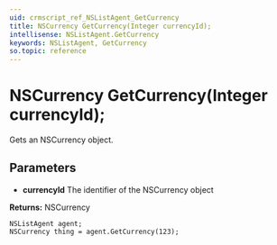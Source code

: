 ```yaml
---
uid: crmscript_ref_NSListAgent_GetCurrency
title: NSCurrency GetCurrency(Integer currencyId);
intellisense: NSListAgent.GetCurrency
keywords: NSListAgent, GetCurrency
so.topic: reference
---
```


# NSCurrency GetCurrency(Integer currencyId);

Gets an NSCurrency object.

## Parameters

* **currencyId** The identifier of the NSCurrency object

**Returns:** NSCurrency

```crmscript
NSListAgent agent;
NSCurrency thing = agent.GetCurrency(123);
```

